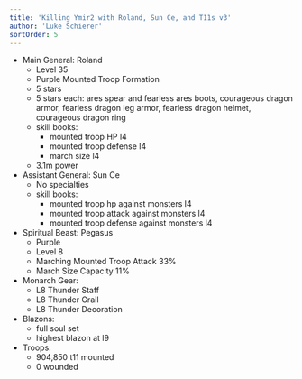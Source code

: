```yaml
---
title: 'Killing Ymir2 with Roland, Sun Ce, and T11s v3'
author: 'Luke Schierer'
sortOrder: 5
---
```


- Main General: Roland
  - Level 35
  - Purple Mounted Troop Formation
  - 5 stars
  - 5 stars each: ares spear and fearless ares boots, courageous dragon armor, fearless dragon leg armor, fearless dragon helmet, courageous dragon ring
  - skill books:
    - mounted troop HP l4
    - mounted troop defense l4
    - march size l4
  - 3.1m power
- Assistant General: Sun Ce
  - No specialties
  - skill books:
    - mounted troop hp against monsters l4
    - mounted troop attack against monsters l4
    - mounted troop defense against monsters l4
- Spiritual Beast: Pegasus
  - Purple
  - Level 8
  - Marching Mounted Troop Attack 33%
  - March Size Capacity 11%
- Monarch Gear:
  - L8 Thunder Staff
  - L8 Thunder Grail
  - L8 Thunder Decoration
- Blazons:
  - full soul set
  - highest blazon at l9
- Troops:
  - 904,850 t11 mounted
  - 0 wounded

